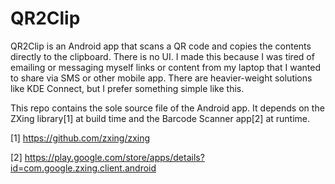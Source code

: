 QR2Clip
=======

QR2Clip is an Android app that scans a QR code and copies the contents directly
to the clipboard. There is no UI. I made this because I was tired of emailing or
messaging myself links or content from my laptop that I wanted to share via SMS
or other mobile app. There are heavier-weight solutions like KDE Connect, but I
prefer something simple like this.

This repo contains the sole source file of the Android app. It depends on the
ZXing library[1] at build time and the Barcode Scanner app[2] at runtime.

[1] https://github.com/zxing/zxing

[2] https://play.google.com/store/apps/details?id=com.google.zxing.client.android

